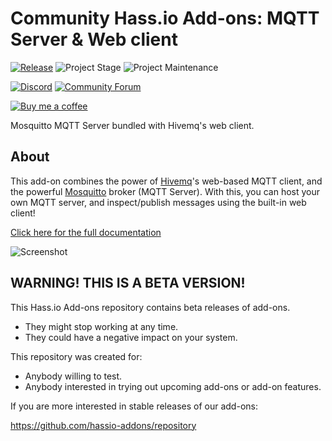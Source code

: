 # Community Hass.io Add-ons: MQTT Server & Web client

[![Release][release-shield]][release] ![Project Stage][project-stage-shield] ![Project Maintenance][maintenance-shield]

[![Discord][discord-shield]][discord] [![Community Forum][forum-shield]][forum]

[![Buy me a coffee][buymeacoffee-shield]][buymeacoffee]

Mosquitto MQTT Server bundled with Hivemq's web client.

## About

This add-on combines the power of [Hivemq][hivemq]'s
web-based MQTT client, and the powerful [Mosquitto][mosquitto]
broker (MQTT Server). With this, you can host your own MQTT server,
and inspect/publish messages using the built-in web client!

[Click here for the full documentation][docs]

![Screenshot][screenshot]

## WARNING! THIS IS A BETA VERSION!

This Hass.io Add-ons repository contains beta releases of add-ons.

- They might stop working at any time.
- They could have a negative impact on your system.

This repository was created for:

- Anybody willing to test.
- Anybody interested in trying out upcoming add-ons or add-on features.

If you are more interested in stable releases of our add-ons:

<https://github.com/hassio-addons/repository>

[buymeacoffee-shield]: https://www.buymeacoffee.com/assets/img/guidelines/download-assets-sm-2.svg
[buymeacoffee]: https://www.buymeacoffee.com/ludeeus
[discord-shield]: https://img.shields.io/discord/478094546522079232.svg
[discord]: https://discord.me/hassioaddons
[docs]: https://github.com/hassio-addons/addon-mqtt/blob/v0.2.0/README.md
[forum-shield]: https://img.shields.io/badge/community-forum-brightgreen.svg
[forum]: https://community.home-assistant.io/t/community-hass-io-add-ons-mqtt-server-web-client/70376
[hivemq]: https://www.hivemq.com/
[maintenance-shield]: https://img.shields.io/maintenance/yes/2018.svg
[mosquitto]: https://mosquitto.org/
[project-stage-shield]: https://img.shields.io/badge/project%20stage-experimental-yellow.svg
[release-shield]: https://img.shields.io/badge/version-v0.2.0-blue.svg
[release]: https://github.com/hassio-addons/addon-mqtt/tree/v0.2.0
[screenshot]: https://github.com/hassio-addons/addon-mqtt/raw/master/images/image.png